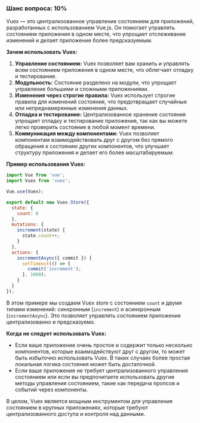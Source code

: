 ### Шанс вопроса: 10%

Vuex — это централизованное управление состоянием для приложений, разработанных с использованием Vue.js. Он помогает управлять состоянием приложения в одном месте, что упрощает отслеживание изменений и делает приложение более предсказуемым.

**Зачем использовать Vuex:**
1. **Управление состоянием:** Vuex позволяет вам хранить и управлять всем состоянием приложения в одном месте, что облегчает отладку и тестирование.
2. **Модульность:** Состояние разделено на модули, что упрощает управление большими и сложными приложениями.
3. **Изменения через строгие правила:** Vuex использует строгие правила для изменений состояния, что предотвращает случайные или непреднамеренные изменения данных.
4. **Отладка и тестирование:** Централизованное хранение состояния упрощает отладку и тестирование приложения, так как вы можете легко проверить состояние в любой момент времени.
5. **Коммуникация между компонентами:** Vuex позволяет компонентам взаимодействовать друг с другом без прямого обращения к состоянию других компонентов, что улучшает структуру приложения и делает его более масштабируемым.

**Пример использования Vuex:**
```javascript
import Vue from 'vue';
import Vuex from 'vuex';

Vue.use(Vuex);

export default new Vuex.Store({
  state: {
    count: 0
  },
  mutations: {
    increment(state) {
      state.count++;
    }
  },
  actions: {
    incrementAsync({ commit }) {
      setTimeout(() => {
        commit('increment');
      }, 1000);
    }
  }
});
```
В этом примере мы создаем Vuex store с состоянием `count` и двумя типами изменений: синхронным (`increment`) и асинхронным (`incrementAsync`). Это позволяет управлять состоянием приложения централизованно и предсказуемо.

**Когда не следует использовать Vuex:**
- Если ваше приложение очень простое и содержит только несколько компонентов, которые взаимодействуют друг с другом, то может быть избыточно использовать Vuex. В таких случаях более простая локальная логика состояния может быть достаточной.
- Если ваше приложение не требует централизованного управления состоянием или если вы предпочитаете использовать другие методы управления состоянием, такие как передача пропсов и событий через компоненты.

В целом, Vuex является мощным инструментом для управления состоянием в крупных приложениях, которые требуют централизованного доступа и контроля над данными.